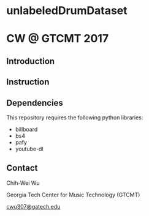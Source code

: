 # unlabeledDrumDataset
# CW @ GTCMT 2017

## Introduction 


## Instruction 


## Dependencies

This repository requires the following python libraries:

- billboard
- bs4
- pafy
- youtube-dl

## Contact

Chih-Wei Wu
  
Georgia Tech Center for Music Technology (GTCMT)

cwu307@gatech.edu



